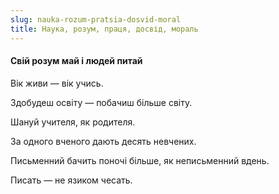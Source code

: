 ```yaml
---
slug: nauka-rozum-pratsia-dosvid-moral
title: Наука, розум, праця, досвід, мораль
---
```

#### Свій розум май і людей питай

Вік живи — вік учись.

Здобудеш освіту — побачиш більше світу.

Шануй учителя, як родителя.

За одного вченого дають десять невчених.

Письменний бачить поночі більше, як неписьменний вдень.

Писать — не язиком чесать.
